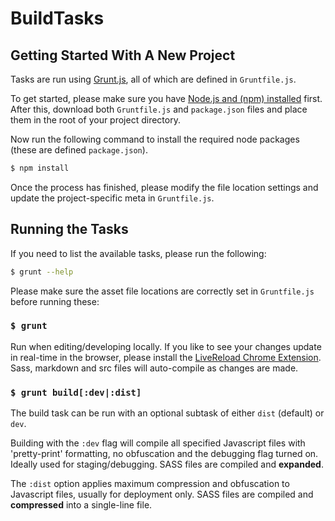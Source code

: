BuildTasks
==========

## Getting Started With A New Project

Tasks are run using [Grunt.js](gruntjs.org), all of which are defined in `Gruntfile.js`.

To get started, please make sure you have [Node.js and (npm) installed](http://nodejs.org/) first. After this, download both `Gruntfile.js` and `package.json` files and place them in the root of your project directory.

Now run the following command to install the required node packages (these are defined `package.json`).

```bash
$ npm install
```

Once the process has finished, please modify the file location settings and update the project-specific meta in `Gruntfile.js`.

## Running the Tasks

If you need to list the available tasks, please run the following:

```bash
$ grunt --help
```

Please make sure the asset file locations are correctly set in `Gruntfile.js` before running these:

### ```$ grunt```

Run when editing/developing locally. If you like to see your changes update in real-time in the browser, please install the [LiveReload Chrome Extension](https://chrome.google.com/webstore/detail/livereload/jnihajbhpnppcggbcgedagnkighmdlei). Sass, markdown and src files will auto-compile as changes are made.

### ```$ grunt build[:dev|:dist]```

The build task can be run with an optional subtask of either `dist` (default) or `dev`.

Building with the `:dev` flag will compile all specified Javascript files with 'pretty-print' formatting, no obfuscation and the debugging flag turned on. Ideally used for staging/debugging. SASS files are compiled and **expanded**.

The `:dist` option applies maximum compression and obfuscation to Javascript files, usually for deployment only. SASS files are compiled and **compressed** into a single-line file.
